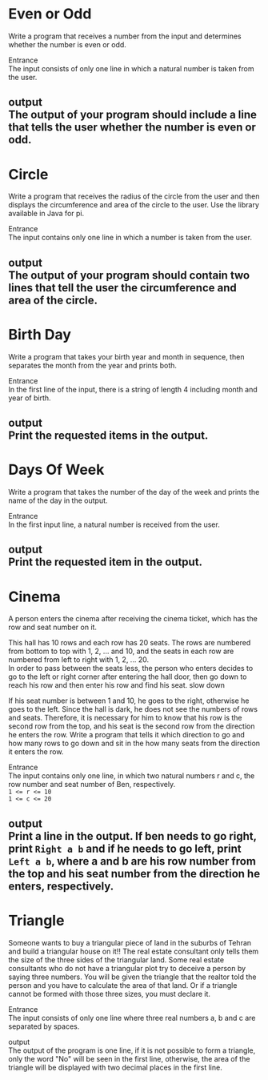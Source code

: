 <h1>Even or Odd</h1>
Write a program that receives a number from the input and determines whether the number is even or odd.

Entrance\
The input consists of only one line in which a natural number is taken from the user.

output\
The output of your program should include a line that tells the user whether the number is even or odd.
---
<h1>Circle</h1>
Write a program that receives the radius of the circle from the user and then displays the circumference and area of the circle to the user. Use the library available in Java for pi.

Entrance\
The input contains only one line in which a number is taken from the user.

output\
The output of your program should contain two lines that tell the user the circumference and area of the circle.
---
<h1>Birth Day</h1>
Write a program that takes your birth year and month in sequence, then separates the month from the year and prints both.

Entrance\
In the first line of the input, there is a string of length 4 including month and year of birth.

output\
Print the requested items in the output.
---
<h1>Days Of Week</h1>
Write a program that takes the number of the day of the week and prints the name of the day in the output.

Entrance\
In the first input line, a natural number is received from the user.

output\
Print the requested item in the output.
---
<h1>Cinema</h1>
A person enters the cinema after receiving the cinema ticket, which has the row and seat number on it.

This hall has 10 rows and each row has 20 seats. The rows are numbered from bottom to top with 1, 2, ... and 10, and the seats in each row are numbered from left to right with 1, 2, ... 20.\
In order to pass between the seats less, the person who enters decides to go to the left or right corner after entering the hall door, then go down to reach his row and then enter his row and find his seat. slow down

If his seat number is between 1 and 10, he goes to the right, otherwise he goes to the left. Since the hall is dark, he does not see the numbers of rows and seats. Therefore, it is necessary for him to know that his row is the second row from the top, and his seat is the second row from the direction he enters the row. Write a program that tells it which direction to go and how many rows to go down and sit in the how many seats from the direction it enters the row.

Entrance\
The input contains only one line, in which two natural numbers r and c, the row number and seat number of Ben, respectively.\
```1 <= r <= 10```\
```1 <= c <= 20```

output\
Print a line in the output. If ben needs to go right, print ```Right a b``` and if he needs to go left, print ```Left a b```, where a and b are his row number from the top and his seat number from the direction he enters, respectively.
---
<h1>Triangle</h1>
Someone wants to buy a triangular piece of land in the suburbs of Tehran and build a triangular house on it!! The real estate consultant only tells them the size of the three sides of the triangular land. Some real estate consultants who do not have a triangular plot try to deceive a person by saying three numbers. You will be given the triangle that the realtor told the person and you have to calculate the area of that land. Or if a triangle cannot be formed with those three sizes, you must declare it.

Entrance\
The input consists of only one line where three real numbers a, b and c are separated by spaces.

output\
The output of the program is one line, if it is not possible to form a triangle, only the word "No" will be seen in the first line, otherwise, the area of the triangle will be displayed with two decimal places in the first line.
